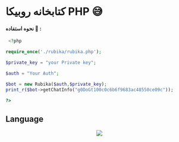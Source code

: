 
# کتابخانه روبیکا PHP 😅


#### نحوه استفاده 🎊 :
```php
 <?php 

require_once('./rubika/rubika.php');

$private_key = "your Private key";

$auth = "Your Auth";

$bot = new Rubika($auth,$private_key);
print_r($bot->getChatInfo("g0DoGt100c0c6b6f9683ac48550ce09c"));

?>
```

## Language</br>

<p align="center"><img src="https://img.shields.io/badge/php-FFDD00?style=for-the-badge&logo=php&logoColor=blue"/> 
